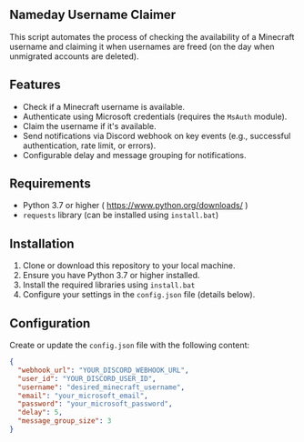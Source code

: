 ## Nameday Username Claimer

This script automates the process of checking the availability of a Minecraft username and claiming it when usernames are freed (on the day when unmigrated accounts are deleted).

## Features

- Check if a Minecraft username is available.
- Authenticate using Microsoft credentials (requires the `MsAuth` module).
- Claim the username if it's available.
- Send notifications via Discord webhook on key events (e.g., successful authentication, rate limit, or errors).
- Configurable delay and message grouping for notifications.

## Requirements

- Python 3.7 or higher ( https://www.python.org/downloads/ )
- `requests` library (can be installed using `install.bat`)

## Installation

1. Clone or download this repository to your local machine.
2. Ensure you have Python 3.7 or higher installed.
3. Install the required libraries using `install.bat`
4. Configure your settings in the `config.json` file (details below).

## Configuration

Create or update the `config.json` file with the following content:

```json
{
  "webhook_url": "YOUR_DISCORD_WEBHOOK_URL",
  "user_id": "YOUR_DISCORD_USER_ID",
  "username": "desired_minecraft_username",
  "email": "your_microsoft_email",
  "password": "your_microsoft_password",
  "delay": 5,
  "message_group_size": 3
}
